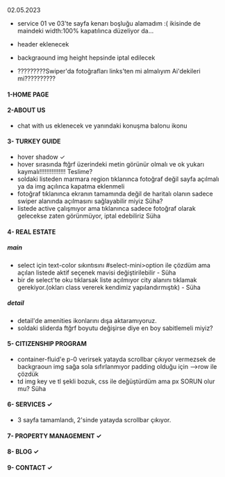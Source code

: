 02.05.2023
+ service 01 ve 03'te sayfa kenarı boşluğu alamadım :(
    ikisinde de maindeki width:100% kapatılınca düzeliyor da...
+ header eklenecek
+ backgraound img height hepsinde iptal edilecek


+ ?????????Swiper'da fotoğrafları links'ten mi almalıyım Ai'dekileri mi??????????

#### 1-HOME PAGE

#### 2-ABOUT US
+ chat with us eklenecek ve yanındaki  konuşma balonu ikonu

#### 3- TURKEY GUIDE
+ hover shadow &check;
+ hover sırasında ftğrf üzerindeki metin görünür olmalı ve ok yukarı kaymalı!!!!!!!!!!!!!!! Teslime?
+ soldaki listeden marmara region tıklanınca fotoğraf değil sayfa açılmalı ya da img açılınca kapatma eklenmeli
+ fotoğraf tıklanınca ekranın tamamında değil de haritalı olanın sadece swiper alanında açılmasını sağlayabilir miyiz Süha?
+ listede active çalışmıyor ama tıklanınca sadece fotoğraf olarak gelecekse zaten görünmüyor, iptal edebiliriz Süha

#### 4- REAL ESTATE
##### main
+ select için text-color sıkıntısını #select-mini>option ile çözdüm ama açılan listede aktif seçenek mavisi değiştirilebilir - Süha
+ bir de select'te oku tıklarsak liste açılmıyor city alanını tıklamak gerekiyor.(okları class vererek kendimiz yapılandırmıştık) - Süha


##### detail
+ detail'de amenities ikonlarını dışa aktaramıyoruz.
+ soldaki sliderda ftğrf boyutu değişirse diye en boy sabitlemeli miyiz?


#### 5- CITIZENSHIP PROGRAM
+ container-fluid'e p-0 verirsek yatayda scrollbar çıkıyor vermezsek de backgraoun img sağa sola sıfırlanmıyor padding olduğu için -->row ile çözdük
+ td img key ve tl şekli bozuk, css ile değüştürdüm ama px SORUN olur mu? Süha

#### 6- SERVICES  &check;
+ 3 sayfa tamamlandı,  2'sinde yatayda scrollbar çıkıyor.

#### 7- PROPERTY MANAGEMENT     &check;
#### 8- BLOG  &check;
#### 9- CONTACT  &check;
